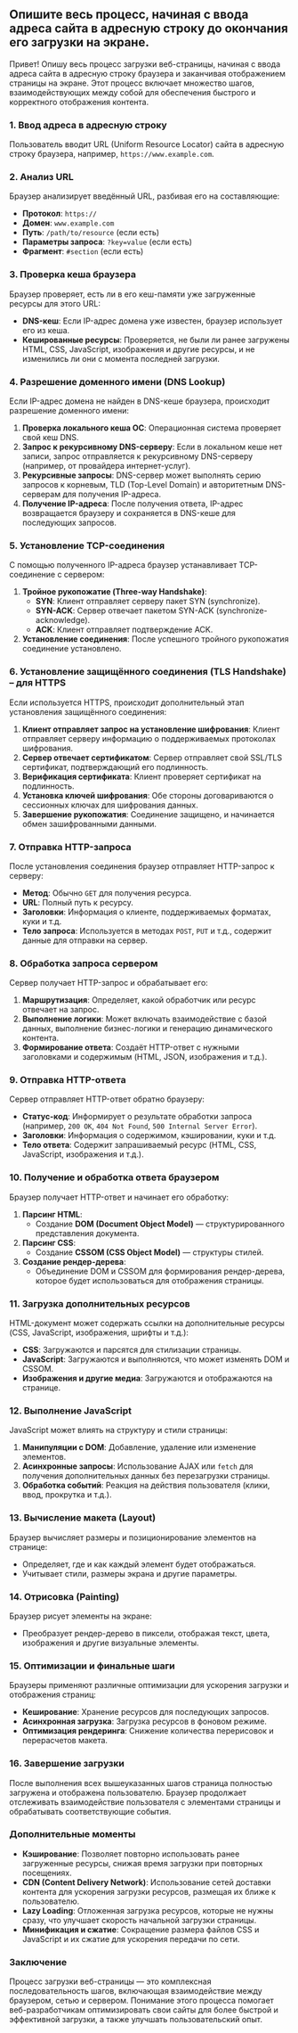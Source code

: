 ## Опишите весь процесс, начиная с ввода адреса сайта в адресную строку до окончания его загрузки на экране.

Привет! Опишу весь процесс загрузки веб-страницы, начиная с ввода адреса сайта в адресную строку браузера и заканчивая отображением страницы на экране. Этот процесс включает множество шагов, взаимодействующих между собой для обеспечения быстрого и корректного отображения контента.

### 1. Ввод адреса в адресную строку

Пользователь вводит URL (Uniform Resource Locator) сайта в адресную строку браузера, например, `https://www.example.com`.

### 2. Анализ URL

Браузер анализирует введённый URL, разбивая его на составляющие:
- **Протокол**: `https://`
- **Домен**: `www.example.com`
- **Путь**: `/path/to/resource` (если есть)
- **Параметры запроса**: `?key=value` (если есть)
- **Фрагмент**: `#section` (если есть)

### 3. Проверка кеша браузера

Браузер проверяет, есть ли в его кеш-памяти уже загруженные ресурсы для этого URL:
- **DNS-кеш**: Если IP-адрес домена уже известен, браузер использует его из кеша.
- **Кешированные ресурсы**: Проверяется, не были ли ранее загружены HTML, CSS, JavaScript, изображения и другие ресурсы, и не изменились ли они с момента последней загрузки.

### 4. Разрешение доменного имени (DNS Lookup)

Если IP-адрес домена не найден в DNS-кеше браузера, происходит разрешение доменного имени:
1. **Проверка локального кеша ОС**: Операционная система проверяет свой кеш DNS.
2. **Запрос к рекурсивному DNS-серверу**: Если в локальном кеше нет записи, запрос отправляется к рекурсивному DNS-серверу (например, от провайдера интернет-услуг).
3. **Рекурсивные запросы**: DNS-сервер может выполнять серию запросов к корневым, TLD (Top-Level Domain) и авторитетным DNS-серверам для получения IP-адреса.
4. **Получение IP-адреса**: После получения ответа, IP-адрес возвращается браузеру и сохраняется в DNS-кеше для последующих запросов.

### 5. Установление TCP-соединения

С помощью полученного IP-адреса браузер устанавливает TCP-соединение с сервером:
1. **Тройное рукопожатие (Three-way Handshake)**:
   - **SYN**: Клиент отправляет серверу пакет SYN (synchronize).
   - **SYN-ACK**: Сервер отвечает пакетом SYN-ACK (synchronize-acknowledge).
   - **ACK**: Клиент отправляет подтверждение ACK.
2. **Установление соединения**: После успешного тройного рукопожатия соединение установлено.

### 6. Установление защищённого соединения (TLS Handshake) – для HTTPS

Если используется HTTPS, происходит дополнительный этап установления защищённого соединения:
1. **Клиент отправляет запрос на установление шифрования**: Клиент отправляет серверу информацию о поддерживаемых протоколах шифрования.
2. **Сервер отвечает сертификатом**: Сервер отправляет свой SSL/TLS сертификат, подтверждающий его подлинность.
3. **Верификация сертификата**: Клиент проверяет сертификат на подлинность.
4. **Установка ключей шифрования**: Обе стороны договариваются о сессионных ключах для шифрования данных.
5. **Завершение рукопожатия**: Соединение защищено, и начинается обмен зашифрованными данными.

### 7. Отправка HTTP-запроса

После установления соединения браузер отправляет HTTP-запрос к серверу:
- **Метод**: Обычно `GET` для получения ресурса.
- **URL**: Полный путь к ресурсу.
- **Заголовки**: Информация о клиенте, поддерживаемых форматах, куки и т.д.
- **Тело запроса**: Используется в методах `POST`, `PUT` и т.д., содержит данные для отправки на сервер.

### 8. Обработка запроса сервером

Сервер получает HTTP-запрос и обрабатывает его:
1. **Маршрутизация**: Определяет, какой обработчик или ресурс отвечает на запрос.
2. **Выполнение логики**: Может включать взаимодействие с базой данных, выполнение бизнес-логики и генерацию динамического контента.
3. **Формирование ответа**: Создаёт HTTP-ответ с нужными заголовками и содержимым (HTML, JSON, изображения и т.д.).

### 9. Отправка HTTP-ответа

Сервер отправляет HTTP-ответ обратно браузеру:
- **Статус-код**: Информирует о результате обработки запроса (например, `200 OK`, `404 Not Found`, `500 Internal Server Error`).
- **Заголовки**: Информация о содержимом, кэшировании, куки и т.д.
- **Тело ответа**: Содержит запрашиваемый ресурс (HTML, CSS, JavaScript, изображения и т.д.).

### 10. Получение и обработка ответа браузером

Браузер получает HTTP-ответ и начинает его обработку:
1. **Парсинг HTML**:
   - Создание **DOM (Document Object Model)** — структурированного представления документа.
2. **Парсинг CSS**:
   - Создание **CSSOM (CSS Object Model)** — структуры стилей.
3. **Создание рендер-дерева**:
   - Объединение DOM и CSSOM для формирования рендер-дерева, которое будет использоваться для отображения страницы.

### 11. Загрузка дополнительных ресурсов

HTML-документ может содержать ссылки на дополнительные ресурсы (CSS, JavaScript, изображения, шрифты и т.д.):
- **CSS**: Загружаются и парсятся для стилизации страницы.
- **JavaScript**: Загружаются и выполняются, что может изменять DOM и CSSOM.
- **Изображения и другие медиа**: Загружаются и отображаются на странице.

### 12. Выполнение JavaScript

JavaScript может влиять на структуру и стили страницы:
1. **Манипуляции с DOM**: Добавление, удаление или изменение элементов.
2. **Асинхронные запросы**: Использование AJAX или `fetch` для получения дополнительных данных без перезагрузки страницы.
3. **Обработка событий**: Реакция на действия пользователя (клики, ввод, прокрутка и т.д.).

### 13. Вычисление макета (Layout)

Браузер вычисляет размеры и позиционирование элементов на странице:
- Определяет, где и как каждый элемент будет отображаться.
- Учитывает стили, размеры экрана и другие параметры.

### 14. Отрисовка (Painting)

Браузер рисует элементы на экране:
- Преобразует рендер-дерево в пиксели, отображая текст, цвета, изображения и другие визуальные элементы.

### 15. Оптимизации и финальные шаги

Браузеры применяют различные оптимизации для ускорения загрузки и отображения страниц:
- **Кеширование**: Хранение ресурсов для последующих запросов.
- **Асинхронная загрузка**: Загрузка ресурсов в фоновом режиме.
- **Оптимизация рендеринга**: Снижение количества перерисовок и перерасчетов макета.

### 16. Завершение загрузки

После выполнения всех вышеуказанных шагов страница полностью загружена и отображена пользователю. Браузер продолжает отслеживать взаимодействие пользователя с элементами страницы и обрабатывать соответствующие события.

### Дополнительные моменты

- **Кэширование**: Позволяет повторно использовать ранее загруженные ресурсы, снижая время загрузки при повторных посещениях.
- **CDN (Content Delivery Network)**: Использование сетей доставки контента для ускорения загрузки ресурсов, размещая их ближе к пользователю.
- **Lazy Loading**: Отложенная загрузка ресурсов, которые не нужны сразу, что улучшает скорость начальной загрузки страницы.
- **Минификация и сжатие**: Сокращение размера файлов CSS и JavaScript и их сжатие для ускорения передачи по сети.

### Заключение

Процесс загрузки веб-страницы — это комплексная последовательность шагов, включающая взаимодействие между браузером, сетью и сервером. Понимание этого процесса помогает веб-разработчикам оптимизировать свои сайты для более быстрой и эффективной загрузки, а также улучшать пользовательский опыт.